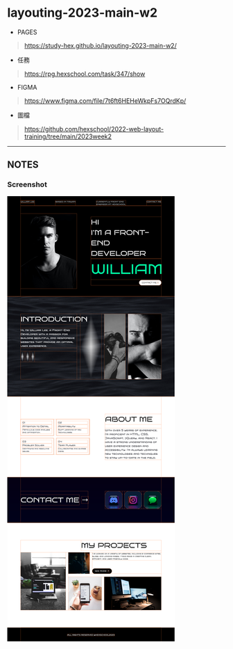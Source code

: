 # layouting-2023-main-w2

- PAGES

> <https://study-hex.github.io/layouting-2023-main-w2/>

- 任務

> <https://rpg.hexschool.com/task/347/show>

- FIGMA

> <https://www.figma.com/file/7t6ft6HEHeWkpFs7OQrdKp/>

- 圖檔

> <https://github.com/hexschool/2022-web-layout-training/tree/main/2023week2>

---

## NOTES

### Screenshot

![Screenshot](./Screenshot_2023-07-17.png)
